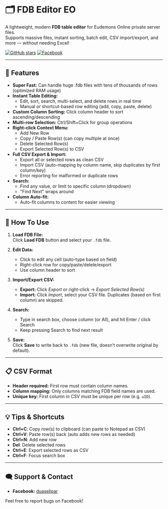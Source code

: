 # 🗂️ FDB Editor EO

A lightweight, modern **FDB table editor** for Eudemons Online private server files.  
Supports massive files, instant sorting, batch edit, CSV import/export, and more — without needing Excel!

[![GitHub stars](https://img.shields.io/github/stars/duaselipar/FDBEditorEO.svg?style=social)](https://github.com/duaselipar/FDBEditorEO)
[![Facebook](https://img.shields.io/badge/Facebook-Profile-blue)](https://www.facebook.com/profile.php?id=61554036273018)

---

## 🚀 Features

- **Super Fast:** Can handle huge .fdb files with tens of thousands of rows (optimized RAM usage)
- **Instant Table Editing:** 
  - Edit, sort, search, multi-select, and delete rows in real time
  - Manual or shortcut-based row editing (add, copy, paste, delete)
- **Custom Column Sorting:** Click column header to sort ascending/descending
- **Multi-row Selection:** Ctrl/Shift+Click for group operations
- **Right-click Context Menu:**  
  - Add New Row
  - Copy / Paste Row(s) (can copy multiple at once)
  - Delete Selected Row(s)
  - Export Selected Row(s) to CSV
- **Full CSV Export & Import:**  
  - Export all or selected rows as clean CSV
  - Import CSV (auto-mapping by column name, skip duplicates by first column/key)
  - Error reporting for malformed or duplicate rows
- **Search:**  
  - Find any value, or limit to specific column (dropdown)
  - "Find Next" wraps around
- **Column Auto-fit:**  
  - Auto-fit columns to content for easier viewing

---

## 📄 How To Use

1. **Load FDB File:**  
   Click **Load FDB** button and select your `.fdb` file.

2. **Edit Data:**  
   - Click to edit any cell (auto-type based on field)
   - Right-click row for copy/paste/delete/export
   - Use column header to sort

3. **Import/Export CSV:**  
   - **Export:** Click *Export* or right-click → *Export Selected Row(s)*
   - **Import:** Click *Import*, select your CSV file. Duplicates (based on first column) are skipped.

4. **Search:**  
   - Type in search box, choose column (or All), and hit Enter / click Search
   - Keep pressing Search to find next result

5. **Save:**  
   Click **Save** to write back to `.fdb` (new file, doesn’t overwrite original by default).

---

## 📋 CSV Format

- **Header required:** First row must contain column names.
- **Column mapping:** Only columns matching FDB field names are used.
- **Unique key:** First column in CSV must be unique per row (e.g. `uID`).

---

## 💡 Tips & Shortcuts

- **Ctrl+C**: Copy row(s) to clipboard (can paste to Notepad as CSV)
- **Ctrl+V**: Paste row(s) back (auto adds new rows as needed)
- **Ctrl+N**: Add new row
- **Del**: Delete selected rows
- **Ctrl+E**: Export selected rows as CSV
- **Ctrl+F**: Focus search box

---
## 🗨️ Support & Contact

- **Facebook:** [duaselipar](https://www.facebook.com/profile.php?id=61554036273018)

Feel free to report bugs on Facebook!
